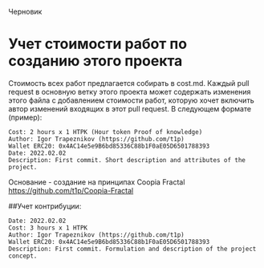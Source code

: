 Черновик

# Учет стоимости работ по созданию этого проекта
Стоимость всех работ предлагается  собирать в cost.md. Каждый pull request в основную ветку этого проекта может  содержать изменения этого файла с добавлением стоимости работ, которую хочет включить автор изменений входящих в этот pull request. В следующем формате (пример):

	Cost: 2 hours х 1 HTPK (Hour token Proof of knowledge)
	Author: Igor Trapeznikov (https://github.com/t1p)
	Wallet ERC20: 0x4AC14e5e9B6bd85336C88b1F0aE05D6501788393
	Date: 2022.02.02
	Description: First commit. Short description and attributes of the project.

Основание - создание на принципах Coopia Fractal https://github.com/t1p/Coopia-Fractal

##Учет контрибуции:

	Date: 2022.02.02
	Cost: 3 hours х 1 HTPK
	Author: Igor Trapeznikov (https://github.com/t1p)
	Wallet ERC20: 0x4AC14e5e9B6bd85336C88b1F0aE05D6501788393
	Description: First commit. Formulation and description of the project concept.

